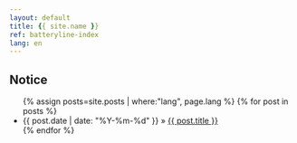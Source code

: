 ```yaml
---
layout: default
title: {{ site.name }}
ref: batteryline-index
lang: en
---
```


<section id="home">
  <h1>Notice</h1>
  <ul class="posts">
    {% assign posts=site.posts | where:"lang", page.lang %}
    {% for post in posts %}
      <li><span>{{ post.date | date: "%Y-%m-%d" }}</span> &raquo; <a href="{{ site.baseurl }}{{ post.url }}">{{ post.title }}</a></li>
    {% endfor %}
  </ul>
</section>
